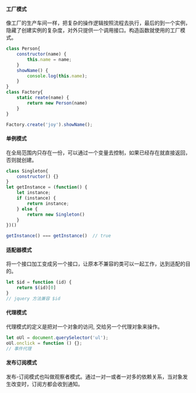 #### 工厂模式

像工厂的生产车间一样，把复杂的操作逻辑按照流程去执行，最后的到一个实例，隐藏了创建实例的复杂度，对外只提供一个调用接口。构造函数就使用的工厂模式。

```js
class Person{
    constructor(name) {
        this.name = name;
    }
    showName() {
        console.log(this.name);
    }
}
class Factory{
    static reate(name) {
        return new Person(name)
    }
}

Factory.create('joy').showName();
```

#### 单例模式

在全局范围内只存在一份，可以通过一个变量去控制，如果已经存在就直接返回，否则就创建。

```js
class Singleton{
    constructor() {}
}
let getInstance = (function() {
    let instance;
    if (instance) {
        return instance;
    } else {
        return new Singleton()
    }
})()

getInstance() === getInstance()  // true
```

#### 适配器模式

将一个接口加工变成另一个接口，让原本不兼容的类可以一起工作，达到适配的目的。

```js
let $id = function (id) {
    return $(id)[0]
}
// jquery 方法兼容 $id
```

#### 代理模式

代理模式的定义是把对一个对象的访问, 交给另一个代理对象来操作。

```js
let oUl = document.querySelector('ul');
oUl.onclick = function () {};
// 事件代理
```

#### 发布订阅模式

发布-订阅模式也叫做观察者模式。通过一对一或者一对多的依赖关系，当对象发生改变时，订阅方都会收到通知。